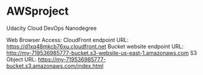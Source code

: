 # AWSproject
Udacity Cloud DevOps Nanodegree

Web Browser Access:
CloudFront endpoint URL: 	https://d1xq48mkcb76xu.cloudfront.net
Bucket website endpoint URL:	http://my-719536985777-bucket.s3-website-us-east-1.amazonaws.com
S3 Object URL:			https://my-719536985777-bucket.s3.amazonaws.com/index.html
